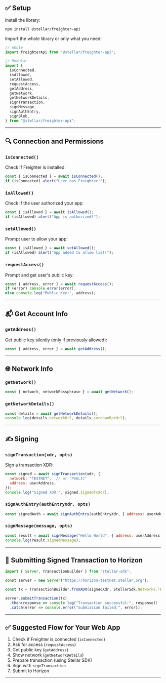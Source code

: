 
## ✅ **Setup**

Install the library:

```bash
npm install @stellar/freighter-api
```

Import the whole library or only what you need:

```js
// Whole
import freighterApi from "@stellar/freighter-api";

// Modular
import {
  isConnected,
  isAllowed,
  setAllowed,
  requestAccess,
  getAddress,
  getNetwork,
  getNetworkDetails,
  signTransaction,
  signMessage,
  signAuthEntry,
  signBlob,
} from "@stellar/freighter-api";
```

---

## 🔍 **Connection and Permissions**

### `isConnected()`

Check if Freighter is installed:

```js
const { isConnected } = await isConnected();
if (isConnected) alert("User has Freighter!");
```

### `isAllowed()`

Check if the user authorized your app:

```js
const { isAllowed } = await isAllowed();
if (isAllowed) alert("App is authorized!");
```

### `setAllowed()`

Prompt user to allow your app:

```js
const { isAllowed } = await setAllowed();
if (isAllowed) alert("App added to allow list!");
```

### `requestAccess()`

Prompt and get user's public key:

```js
const { address, error } = await requestAccess();
if (error) console.error(error);
else console.log("Public Key:", address);
```

---

## 📬 **Get Account Info**

### `getAddress()`

Get public key silently (only if previously allowed):

```js
const { address, error } = await getAddress();
```

---

## 🌐 **Network Info**

### `getNetwork()`

```js
const { network, networkPassphrase } = await getNetwork();
```

### `getNetworkDetails()`

```js
const details = await getNetworkDetails();
console.log(details.networkUrl, details.sorobanRpcUrl);
```

---

## ✍️ **Signing**

### `signTransaction(xdr, opts)`

Sign a transaction XDR:

```js
const signed = await signTransaction(xdr, {
  network: "TESTNET",  // or "PUBLIC"
  address: userAddress,
});
console.log("Signed XDR:", signed.signedTxXdr);
```

### `signAuthEntry(authEntryXdr, opts)`

```js
const signedAuth = await signAuthEntry(authEntryXdr, { address: userAddress });
```

### `signMessage(message, opts)`

```js
const result = await signMessage("Hello World", { address: userAddress });
console.log(result.signedMessage);
```

---

## 🚀 **Submitting Signed Transaction to Horizon**

```js
import { Server, TransactionBuilder } from "stellar-sdk";

const server = new Server("https://horizon-testnet.stellar.org");

const tx = TransactionBuilder.fromXDR(signedXdr, StellarSdk.Networks.TESTNET);

server.submitTransaction(tx)
  .then(response => console.log("Transaction successful:", response))
  .catch(error => console.error("Submission failed:", error));
```

---

## ✅ Suggested Flow for Your Web App

1. Check if Freighter is connected (`isConnected`)
2. Ask for access (`requestAccess`)
3. Get public key (`getAddress`)
4. Show network (`getNetworkDetails`)
5. Prepare transaction (using Stellar SDK)
6. Sign with `signTransaction`
7. Submit to Horizon

---